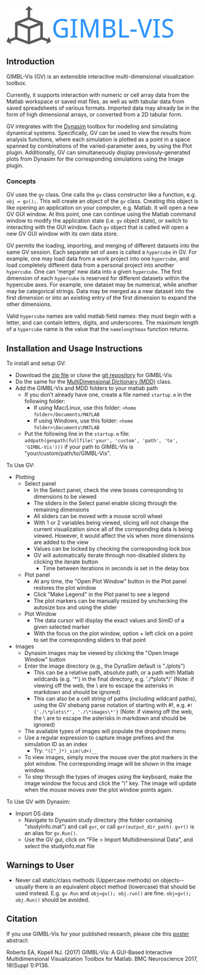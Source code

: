 ![GIMBL-Vis](/docs/gvLogo.jpg)

## Introduction
GIMBL-Vis (GV) is an extensible interactive multi-dimensional visualization toolbox.

Currently, it supports interaction with numeric or cell array data from the Matlab workspace or saved mat files, as well as with tabular data from saved spreadsheets of various formats. Imported data may already be in the form of high dimensional arrays, or converted from a 2D tabular form.

GV integrates with the [Dynasim](https://github.com/DynaSim/DynaSim) toolbox for modeling and simulating dynamical systems. Specifically, GV can be used to view the results from analysis functions, where each simulation is plotted as a point in a space spanned by combinations of the varied-parameter axes, by using the Plot plugin. Additionally, GV can simultaneously display previosuly-generated plots from Dynasim for the corresponding simulations using the Image plugin.

### Concepts
GV uses the `gv` class. One calls the `gv` class constructor like a function, e.g. `obj = gv();`. This will create an object of the `gv` class. Creating this object is like opening an application on your computer, e.g. Matlab. It will open a new GV GUI window. At this point, one can continue using the Matlab command window to modify the application state (i.e. `gv` object state), or switch to interacting with the GUI window. Each `gv` object that is called will open a new GV GUI window with its own data store.

GV permits the loading, importing, and merging of different datasets into the same GV session. Each separate set of axes is called a `hypercube` in GV. For example, one may load data from a work project into one `hypercube`, and load completely different data from a personal project into another `hypercube`. One can 'merge' new data into a given `hypercube`. The first dimension of each `hypercube` is reserved for different datasets within the hypercube axes. For example, one dataset may be numerical, while another may be categorical strings. Data may be merged as a new dataset into the first dimension or into an existing entry of the first dimension to expand the other dimensions.

Valid `hypercube` names are valid matlab field names: they must begin with a letter, and can contain letters, digits, and underscores. The maximum length of a `hypercube` name is the value that the `namelengthmax` function returns.

<!-- In future implementation:
One can zoom in on a region of high dimensional space by taking a subset of a `hypercube`. This has the effect of changing the axis limits of the `hypercube`. One can `reset` the `hypercube` to return to the original limits. If one doesn't intend to restore the original limits, the excess data can be removed from memory with a `trim` operation. -->

## Installation and Usage Instructions
To install and setup GV:
- Download the [zip file](https://github.com/erik-roberts/GIMBL-Vis/archive/master.zip) or clone the [git repository](https://github.com/erik-roberts/GIMBL-Vis.git) for GIMBL-Vis
- Do the same for the [MultiDimensional Dictionary (MDD)](https://github.com/davestanley/MultiDimensionalDictionary) class.
- Add the GIMBL-Vis and MDD folders to your matlab path
  - If you don't already have one, create a file named `startup.m` in the following folder:
    - If using Mac/Linux, use this folder: `<home folder>/Documents/MATLAB`
    - If using Windows, use this folder: `<home folder>\Documents\MATLAB`
  - Put the following line in the `startup.m` file: `addpath(genpath(fullfile('your', 'custom', 'path', 'to', 'GIMBL-Vis')))` if your path to GIMBL-Vis is "your/custom/path/to/GIMBL-Vis".

To Use GV:
- Plotting
  - Select panel
    - In the Select panel, check the view boxes corresponding to dimensions to be viewed
    - The sliders in the Select panel enable slicing through the remaining dimensions
    - All sliders can be moved with a mouse scroll wheel
    - With 1 or 2 variables being viewed, slicing will not change the current visualization since all of the correponding data is being viewed. However, it would affect the vis when more dimensions are added to the view
    - Values can be locked by checking the corresponding lock box
    - GV will automatically iterate through non-disabled sliders by clicking the iterate button
      - Time between iterations in seconds is set in the delay box
  - Plot panel
    - At any time, the "Open Plot Window" button in the Plot panel restores the plot window
    - Click "Make Legend" in the Plot panel to see a legend
    - The plot markers can be manually resized by unchecking the autosize box and using the slider
  - Plot Window
    - The data cursor will display the exact values and SimID of a given selected marker
    - With the focus on the plot window, option + left click on a point to set the corresponding sliders to that point
- Images
  - Dynasim images may be viewed by clicking the "Open Image Window" button
  - Enter the image directory (e.g., the DynaSim default is "./plots")
    - This can be a relative path, absolute path, or a path with Matlab wildcards (e.g. '*') in the final directory, e.g. './\*plots\*/' (Note: if viewing off the web, the \ are to escape the asterisks in markdown and should be ignored)
    - This can also be a cell string of paths (including wildcard paths), using the GV shebang parse notation of starting with #!, e.g. `#!{'./\*plots\*', './\*images\*'}` (Note: if viewing off the web, the \ are to escape the asterisks in markdown and should be ignored)
  - The available types of images will populate the dropdown menu
  - Use a regular expression to capture image prefixes and the simulation ID as an index
    - Try: `^([^_]*)_sim(\d+)__`
  - To view images, simply move the mouse over the plot markers in the plot window. The corresponding image will be shown in the image window.
  - To step through the types of images using the keyboard, make the image window the focus and click the "i" key. The image will update when the mouse moves over the plot window points again.

To Use GV with Dynasim:
 - Import DS data
   - Navigate to Dynasim study directory (the folder containing "studyinfo.mat") and call `gvr`, or call `gvr(output_dir_path)`. `gvr()` is an alias for `gv.Run()`.
   - Use the GV gui, click on "File > Import Multidimensional Data", and select the studyinfo.mat file

## Warnings to User
- Never call static/class methods (Uppercase methods) on objects--usually there is an equivalent object method (lowercase) that should be used instead. E.g. `gv.Run` and `obj=gv(); obj.run()` are fine. `obj=gv(); obj.Run()` should be avoided.

## Citation
If you use GIMBL-Vis for your published research, please cite this [poster](https://erik-roberts.github.io/GIMBL-Vis-Docs/poster.html) abstract:

Roberts EA, Kopell NJ. (2017) GIMBL-Vis: A GUI-Based Interactive Multidimensional Visualization Toolbox for Matlab. BMC Neuroscience 2017, 18(Suppl 1):P136.
